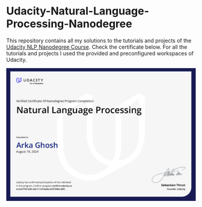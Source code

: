 # Udacity-Natural-Language-Processing-Nanodegree

This repository contains all my solutions to the tutorials and projects of the [Udacity NLP Nanodegree Course](https://www.udacity.com/course/natural-language-processing-nanodegree--nd892). Check the certificate below. For all the tutorials and projects I used the provided and preconfigured workspaces of Udacity.

[<img src="./FinalCertificate.PNG">](confirm.udacity.com/e/d71b7a50-3a21-11ef-ba8e-6331940ccd95)
